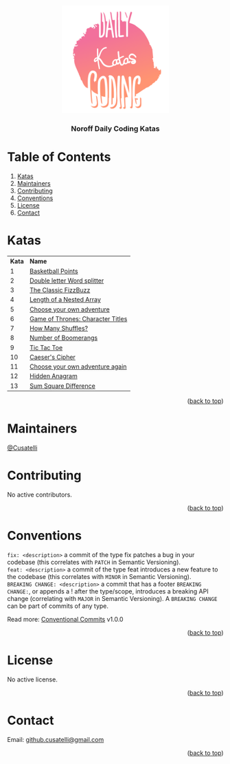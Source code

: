 <div id="top"></div>

<div align="center">
  <img src="/resources/KataLogo.png" alt="Logo" width="250" height="250">
  <h3 align="center">Noroff Daily Coding Katas</h3>
</div>

# Table of Contents
1. [Katas](#katas)
2. [Maintainers](#maintainers)
3. [Contributing](#contributing)
4. [Conventions](#conventions)
5. [License](#license)
6. [Contact](#contact)

# Katas
<table>
  <tr align="left">
    <th>Kata</th>
    <th>Name</th>
  </tr>
  <tr align="left">
    <td>1</td>
    <td><a href="/src/Basketball%20Points">Basketball Points</a></td>
  </tr>
  <tr align="left">
    <td>2</td>
    <td><a href="/src/Double%20letter%20Word%20splitter">Double letter Word splitter</a></td>
  </tr>
  <tr align="left">
    <td>3</td>
    <td><a href="/src/Classic%20FizzBuzz">The Classic FizzBuzz</a></td>
  </tr>
  <tr align="left">
    <td>4</td>
    <td><a href="/src/Length%20of%20a%20Nested%20Array">Length of a Nested Array</a></td>
  </tr>
  <tr align="left">
    <td>5</td>
    <td><a href="/src/Choose%20your%20own%20adventure">Choose your own adventure</a></td>
  </tr>
  <tr align="left">
    <td>6</td>
    <td><a href="/src/Game%20of%20Thrones%20-%20Character%20Titles">Game of Thrones: Character Titles</a></td>
  </tr>
  <tr align="left">
    <td>7</td>
    <td><a href="/src/How%20Many%20Shuffles">How Many Shuffles?</a></td>
  </tr>
  <tr align="left">
    <td>8</td>
    <td><a href="/src/Number%20of%20Boomerangs">Number of Boomerangs</a></td>
  </tr>
  <tr align="left">
    <td>9</td>
    <td><a href="/src/TicTacToe">Tic Tac Toe</a></td>
  </tr>
  <tr align="left">
    <td>10</td>
    <td><a href="/src/Caesers%20Cipher">Caeser's Cipher</a></td>
  </tr>
  <tr align="left">
    <td>11</td>
    <td>
      <a href="/src/Choose%20your%20own%20adventure%20again">Choose your own adventure again</a>
    </td>
  </tr>
  <tr align="left">
    <td>12</td>
    <td>
      <a href="/src/Hidden%20Anagram">Hidden Anagram</a>
    </td>
  </tr>
  <tr align="left">
    <td>13</td>
    <td>
      <a href="/src/Sum%20Square%20Difference">Sum Square Difference</a>
    </td>
  </tr>
</table>
  

<p align="right">(<a href="#top">back to top</a>)</p>

# Maintainers
[@Cusatelli](https://github.com/Cusatelli)

# Contributing
No active contributors.

<p align="right">(<a href="#top">back to top</a>)</p>

# Conventions
`fix: <description>` a commit of the type fix patches a bug in your codebase (this correlates with `PATCH` in Semantic Versioning).<br/>
`feat: <description>` a commit of the type feat introduces a new feature to the codebase (this correlates with `MINOR` in Semantic Versioning).<br/>
`BREAKING CHANGE: <description>` a commit that has a footer `BREAKING CHANGE:`, or appends a ! after the type/scope, introduces a breaking API change (correlating with `MAJOR` in Semantic Versioning). A `BREAKING CHANGE` can be part of commits of any type.

Read more: [Conventional Commits](https://www.conventionalcommits.org/en/v1.0.0/) v1.0.0

<p align="right">(<a href="#top">back to top</a>)</p>

# License
No active license.

<p align="right">(<a href="#top">back to top</a>)</p>

# Contact
Email: <a href="mailto:github.cusatelli@gmail.com">github.cusatelli@gmail.com</a>

<p align="right">(<a href="#top">back to top</a>)</p>
